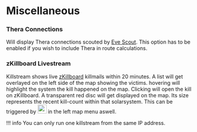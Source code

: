 # Miscellaneous

### Thera Connections 
Will display Thera connections scouted by [Eve Scout](https://www.eve-scout.com/).
This option has to be enabled if you wish to include Thera in route calculations.
<!--<img src="https://images.evetech.net/alliances/99005130/logo" width="36" height="36">-->

### zKillboard Livestream
Killstream shows live [zKillboard](https://zkillboard.com/) killmails within 20 minutes. A list will get overlayed on the left side of the map showing the victims. hovering will highlight the system the kill happened on the map. Clicking will open the kill on zKillboard.
A transparent red disc will get displayed on the map. Its size represents the recent kill-count within that solarsystem.  This can be triggered by <img src="https://raw.githubusercontent.com/Risingson/eedocs/master/docs/images/k.png" width="24" height="24" > in the left map menu aswell.

!!! info
    You can only run one killstream from the same IP address. 

<!--stackedit_data:
eyJoaXN0b3J5IjpbLTUyMzk5MjM2NywtMTA4Nzk3NjU1MCwxOT
Q1MDU0MTM3LDEwMDMzOTUwNDcsNzA0MDcyOTQzLDE5MTc2NjMw
MTgsMjU4MjE4NzM2LC0xMzgyMzE5MzcyXX0=
-->